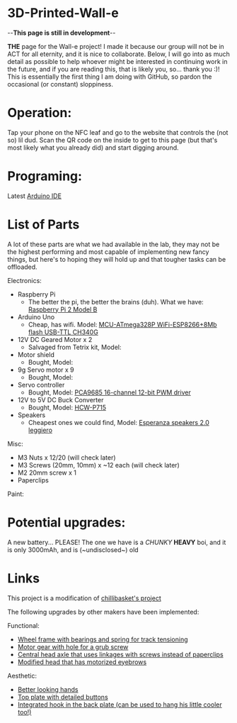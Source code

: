 # 3D-Printed-Wall-e
--**This page is still in development**--

**THE** page for the Wall-e project! I made it because our group will not be in ACT for all eternity, and it is nice to collaborate.
Below, I will go into as much detail as possible to help whoever might be interested in continuing work in the future, and if you are reading this, that is likely you, so... thank you :)!
This is essentially the first thing I am doing with GitHub, so pardon the occasional (or constant) sloppiness.

# Operation:

Tap your phone on the NFC leaf and go to the website that controls the (not so) lil dud. Scan the QR code on the inside to get to this page (but that's most likely what you already did) and start digging around.

# Programing:

Latest [Arduino IDE](https://www.arduino.cc/en/software)

# List of Parts
A lot of these parts are what we had available in the lab, they may not be the highest performing and most capable of implementing new fancy things, but here's to hoping they will hold up and that tougher tasks can be offloaded.

Electronics:
- Raspberry Pi
  - The better the pi, the better the brains (duh). What we have: [Raspberry Pi 2 Model B](https://www.raspberrypi.com/products/raspberry-pi-2-model-b/)
- Arduino Uno
  - Cheap, has wifi. Model: [MCU-ATmega328P WiFi-ESP8266+8Mb flash USB-TTL CH340G](https://medium.com/@oviraj71/uno-wifi-r3-atmega328p-esp8266-8mb-flash-usb-ttl-ch340g-micro-usb-d029614e803f)
- 12V DC Geared Motor x 2
  - Salvaged from Tetrix kit, Model: []()
- Motor shield
  - Bought, Model: []()
- 9g Servo motor x 9
  - Bought, Model: []()
- Servo controller
  - Bought, Model: [PCA9685 16-channel 12-bit PWM driver](https://grobotronics.com/16-channel-12-bit-pwm-servo-driver-pca9685.html?sl=en)
- 12V to 5V DC Buck Converter
  - Bought, Model: [HCW-P715](https://www.websrl.com/en/electronics/electronic-boards/12-24v-to-5v-5a-voltage-conversion-step-down-power-supply-module/)
- Speakers
  - Cheapest ones we could find, Model: [Esperanza speakers 2.0 leggiero](https://esperanza.pl/listaProduktow.php?dbFin=EP111&szukaj=Szukaj&kat=0&idz=)

Misc:
- M3 Nuts x 12/20 (will check later)
- M3 Screws (20mm, 10mm) x ~12 each (will check later)
- M2 20mm screw x 1
- Paperclips

Paint:

# Potential upgrades:

A new battery... PLEASE! The one we have is a _CHUNKY_ **HEAVY** boi, and it is only 3000mAh, and is (~undisclosed~) old

# Links
This project is a modification of [chillibasket's project](https://wired.chillibasket.com/3d-printed-wall-e/)

The following upgrades by other makers have been implemented:

Functional:
- [Wheel frame with bearings and spring for track tensioning](https://www.thingiverse.com/thing:4832742)
- [Motor gear with hole for a grub screw](https://www.thingiverse.com/thing:4932959)
- [Central head axle that uses linkages with screws instead of paperclips](https://www.thingiverse.com/thing:4707426)
- [Modified head that has motorized eyebrows](https://www.thingiverse.com/thing:5420196)

Aesthetic:
- [Better looking hands](https://www.thingiverse.com/thing:5391045)
- [Top plate with detailed buttons](https://www.thingiverse.com/thing:5223648)
- [Integrated hook in the back plate (can be used to hang his little cooler too!)](https://www.thingiverse.com/thing:4148244)



